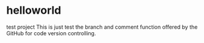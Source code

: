 # helloworld
test project
This is just test the branch and comment function offered by the GitHub for code version controlling.
